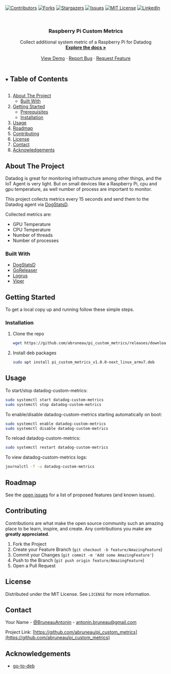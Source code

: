 [![Contributors][contributors-shield]][contributors-url]
[![Forks][forks-shield]][forks-url]
[![Stargazers][stars-shield]][stars-url]
[![Issues][issues-shield]][issues-url]
[![MIT License][license-shield]][license-url]
[![LinkedIn][linkedin-shield]][linkedin-url]



<!-- PROJECT LOGO -->
<br />
<p align="center">
  <!-- <a href="https://github.com/abruneau/pi_custom_metrics">
    <img src="images/logo.png" alt="Logo" width="80" height="80">
  </a> -->

  <h3 align="center">Raspberry Pi Custom Metrics</h3>

  <p align="center">
    Collect additional system metric of a Raspberry Pi for Datadog
    <br />
    <a href="https://github.com/abruneau/pi_custom_metrics"><strong>Explore the docs »</strong></a>
    <br />
    <br />
    <a href="https://github.com/abruneau/pi_custom_metrics">View Demo</a>
    ·
    <a href="https://github.com/abruneau/pi_custom_metrics/issues">Report Bug</a>
    ·
    <a href="https://github.com/abruneau/pi_custom_metrics/issues">Request Feature</a>
  </p>
</p>



<!-- TABLE OF CONTENTS -->
<details open="open">
  <summary><h2 style="display: inline-block">Table of Contents</h2></summary>
  <ol>
    <li>
      <a href="#about-the-project">About The Project</a>
      <ul>
        <li><a href="#built-with">Built With</a></li>
      </ul>
    </li>
    <li>
      <a href="#getting-started">Getting Started</a>
      <ul>
        <li><a href="#prerequisites">Prerequisites</a></li>
        <li><a href="#installation">Installation</a></li>
      </ul>
    </li>
    <li><a href="#usage">Usage</a></li>
    <li><a href="#roadmap">Roadmap</a></li>
    <li><a href="#contributing">Contributing</a></li>
    <li><a href="#license">License</a></li>
    <li><a href="#contact">Contact</a></li>
    <li><a href="#acknowledgements">Acknowledgements</a></li>
  </ol>
</details>



<!-- ABOUT THE PROJECT -->
## About The Project

Datadog is great for monitoring infrastructure among other things, and the IoT Agent is very light.
But on small devices like a Raspberry Pi, cpu and gpu temperature, as well number of process are important to monitor.

This project collects metrics every 15 seconds and send them to the Datadog agent via [DogStatsD](https://docs.datadoghq.com/developers/dogstatsd/?tab=hostagent#pagetitle).

Collected metrics are:

* GPU Temperature
* CPU Temperature 
* Number of threads
* Number of processes

### Built With

* [DogStatsD](https://docs.datadoghq.com/developers/dogstatsd/?tab=hostagent#pagetitle)
* [GoReleaser](https://goreleaser.com/)
* [Logrus](https://github.com/sirupsen/logrus)
* [Viper](github.com/spf13/viper)



<!-- GETTING STARTED -->
## Getting Started

To get a local copy up and running follow these simple steps.

### Installation

1. Clone the repo
   ```sh
   wget https://github.com/abruneau/pi_custom_metrics/releases/download/1.0.1/pi_custom_metrics_1.0.1_linux_armv7.deb
   ```
2. Install deb packages
   ```sh
   sudo apt install pi_custom_metrics_v1.0.0-next_linux_armv7.deb
   ```



<!-- USAGE EXAMPLES -->
## Usage

To start/stop datadog-custom-metrics:

```sh
sudo systemctl start datadog-custom-metrics
sudo systemctl stop datadog-custom-metrics
```

To enable/disable datadog-custom-metrics starting automatically on boot:

```sh
sudo systemctl enable datadog-custom-metrics
sudo systemctl disable datadog-custom-metrics
```

To reload datadog-custom-metrics:

```sh
sudo systemctl restart datadog-custom-metrics
```

To view datadog-custom-metrics logs:

```sh
journalctl -f -u datadog-custom-metrics
```


<!-- ROADMAP -->
## Roadmap

See the [open issues](https://github.com/abruneau/pi_custom_metrics/issues) for a list of proposed features (and known issues).



<!-- CONTRIBUTING -->
## Contributing

Contributions are what make the open source community such an amazing place to be learn, inspire, and create. Any contributions you make are **greatly appreciated**.

1. Fork the Project
2. Create your Feature Branch (`git checkout -b feature/AmazingFeature`)
3. Commit your Changes (`git commit -m 'Add some AmazingFeature'`)
4. Push to the Branch (`git push origin feature/AmazingFeature`)
5. Open a Pull Request



<!-- LICENSE -->
## License

Distributed under the MIT License. See `LICENSE` for more information.



<!-- CONTACT -->
## Contact

Your Name - [@BruneauAntonin](https://twitter.com/BruneauAntonin) - antonin.bruneau@gmail.com

Project Link: [https://github.com/abruneau/pi_custom_metrics](https://github.com/abruneau/pi_custom_metrics)



<!-- ACKNOWLEDGEMENTS -->
## Acknowledgements

* [go-to-deb](https://github.com/alexhowarth/go-to-deb)
<!-- * []()
* []() -->





<!-- MARKDOWN LINKS & IMAGES -->
<!-- https://www.markdownguide.org/basic-syntax/#reference-style-links -->
[contributors-shield]: https://img.shields.io/github/contributors/abruneau/pi_custom_metrics.svg?style=for-the-badge
[contributors-url]: https://github.com/abruneau/pi_custom_metrics/graphs/contributors
[forks-shield]: https://img.shields.io/github/forks/abruneau/pi_custom_metrics.svg?style=for-the-badge
[forks-url]: https://github.com/abruneau/pi_custom_metrics/network/members
[stars-shield]: https://img.shields.io/github/stars/abruneau/pi_custom_metrics.svg?style=for-the-badge
[stars-url]: https://github.com/abruneau/pi_custom_metrics/stargazers
[issues-shield]: https://img.shields.io/github/issues/abruneau/pi_custom_metrics.svg?style=for-the-badge
[issues-url]: https://github.com/abruneau/pi_custom_metrics/issues
[license-shield]: https://img.shields.io/github/license/abruneau/pi_custom_metrics.svg?style=for-the-badge
[license-url]: https://github.com/abruneau/pi_custom_metrics/blob/master/LICENSE.txt
[linkedin-shield]: https://img.shields.io/badge/-LinkedIn-black.svg?style=for-the-badge&logo=linkedin&colorB=555
[linkedin-url]: https://linkedin.com/in/antoninbruneau